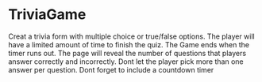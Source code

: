 # TriviaGame

Creat a trivia form with multiple choice or true/false options.
The player will have a limited amount of time to finish the quiz.
The Game ends when the timer runs out.  The page will reveal the number of questions that players answer correctly and incorrectly.
Dont let the player pick more than one answer per question.
Dont forget to include a countdown timer
